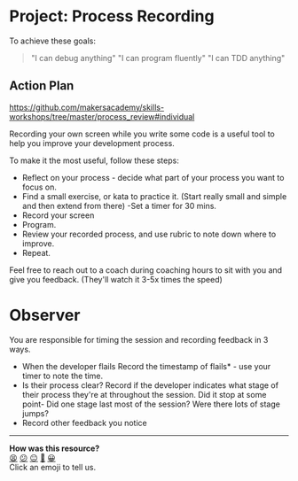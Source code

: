 # Project: Process Recording

To achieve these goals:
  >"I can debug anything"
  >"I can program fluently"
  >"I can TDD anything"

## Action Plan
https://github.com/makersacademy/skills-workshops/tree/master/process_review#individual

Recording your own screen while you write some code is a useful tool to help you improve your development process.

To make it the most useful, follow these steps:
  - Reflect on your process - decide what part of your process you want to focus on.
  - Find a small exercise, or kata to practice it. (Start really small and simple and then extend from there) -Set a timer for 30 mins.
  - Record your screen
  - Program.
  - Review your recorded process, and use rubric to note down where to improve.
  - Repeat.

Feel free to reach out to a coach during coaching hours to sit with you and give you feedback. (They'll watch it 3-5x times the speed)

# Observer
You are responsible for timing the session and recording feedback in 3 ways.
  - When the developer flails Record the timestamp of flails* - use your timer to note the time.
  - Is their process clear? Record if the developer indicates what stage of their process they're at throughout the session. Did it stop at some point- Did one stage last most of the session? Were there lots of stage jumps?
  - Record other feedback you notice

<!-- BEGIN GENERATED SECTION DO NOT EDIT -->

---

**How was this resource?**  
[😫](https://airtable.com/shrUJ3t7KLMqVRFKR?prefill_Repository=skills-workshops&prefill_File=process_review/process_recording.md&prefill_Sentiment=😫) [😕](https://airtable.com/shrUJ3t7KLMqVRFKR?prefill_Repository=skills-workshops&prefill_File=process_review/process_recording.md&prefill_Sentiment=😕) [😐](https://airtable.com/shrUJ3t7KLMqVRFKR?prefill_Repository=skills-workshops&prefill_File=process_review/process_recording.md&prefill_Sentiment=😐) [🙂](https://airtable.com/shrUJ3t7KLMqVRFKR?prefill_Repository=skills-workshops&prefill_File=process_review/process_recording.md&prefill_Sentiment=🙂) [😀](https://airtable.com/shrUJ3t7KLMqVRFKR?prefill_Repository=skills-workshops&prefill_File=process_review/process_recording.md&prefill_Sentiment=😀)  
Click an emoji to tell us.

<!-- END GENERATED SECTION DO NOT EDIT -->
